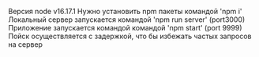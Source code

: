 Версия node v16.17.1
Нужно установить npm пакеты командой 'npm i'
Локальный сервер запускается командой 'npm run server' (port3000)
Приложение запускается командой командой 'npm start' (port 9999)
Пойск осуществляется с задержкой, что бы избежать частых запросов на сервер
